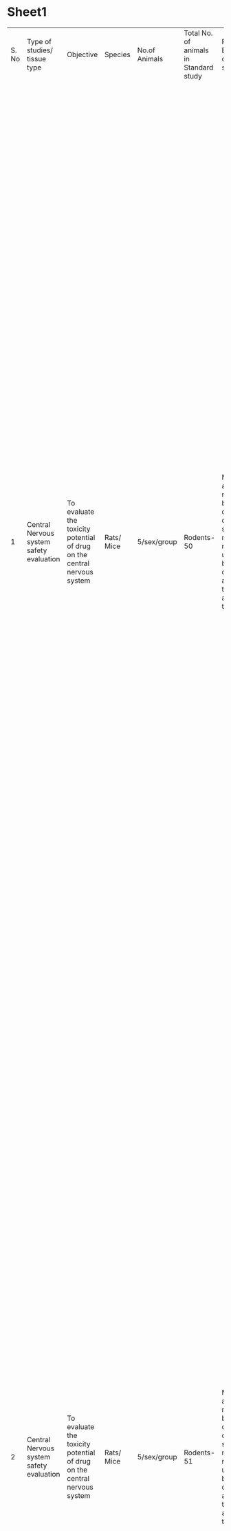 # Sheet1
| | | | | | | | | | | | | | | | | | | |
|-|-|-|-|-|-|-|-|-|-|-|-|-|-|-|-|-|-|-|
|S. No|Type of studies/ tissue type|Objective|Species|No.of Animals|Total No. of animals in Standard study|Parameters / End points of In vivo studies|Parameters/ in vitro end points|Alternatives if any|References/ Guidelines|Commercially available NAMs|Name of the company|Website link|PMID/ material/handout|Technologies|Applications/ Diseases studied|Company description|Contact|Tissues/cell types|
| | | | | | | | | | | | | | | | | | | |
|1|Central Nervous system safety evaluation|To evaluate the toxicity potential of drug on the central nervous system|Rats/ Mice|5/sex/group|Rodents-50|                                                                                                                                                                                                                                                                                     Motor activity, neuro-behavioural changes, coordination, sensory/ motor reflexes, undisturbed behavioral observations and invasive tests such as reflex testing|  Neurodevelopmental process at cellular level:  1) proliferation: NPC1- end points: neurosphere area, BrdU incorporation in dividing cells, Resazurin reduction /LDH release. hNP1 Prolif- end points: BrdU incorporation in dividing cells, ATP level                                                                                                                                                                                                                                                                                                                                                                                                                                                                                                                       2) migration: UKN2- end points: number of cells moving into defined area, Calcein-AM vital dye. NPC2a- end points: mean distance of radial glia (nuclei negative for neuronal and oligodendrocyte markers) from  edge of sp, Resazurin reduction/LDH release. NPC2b- end points: mean distance of tubulin-positive neurons from edge of sphere, Resazurin reduction/LDH release. NPC2c- end points: mean distance of O4-positive oligodendrocytes from edge                            of sphere Resazurin reduction/LDH release                                                                                                                                                                                                                                                                    3) neurite growth: NPC4- end points: neurite length & area, Resazurin reduction /LDH release. UKN4- end points: neurite area, Calcein-AM vital dye. UKN5-end points: neurite area, Calcein-AM vital dye. hN initiation- end points: neurite length, cell morphology. Cortical initiation- end points: neurite   length, cell morphology                                                                                                                                                                                                                                                                     4) synaptogenesis: Cortical maturation- end points: dendrite length, cell morphology. Cortical synapses- end points: synapse number, cell morphology                                                                                                                                                                                                                                                                    5) myelination                                                                                                                                                                                                                                                                6) apoptosis: hNP1 Apop- end points: apoptosis pathway (Caspase) activation, ATP level                                                                                                                                                                                                                                                                7) Differentiation: NPC3- end points: number of tubulin-positive neurons, Resazurin reduction/LDH release. Glia differentiation: NPC5- end point: number of O4-positive oligodendrocytes,  Resazurin reduction /LDH release                                                                                                                                                                                                               8) Neural netwrok formation: Cortical MEA- end points: action potential spike and burst parameters related to network connectivity, Resazurin reduction/total LDH                                                                                                                                                                                                                                                                                                                                   Nervous system connectivity  1) Structural  2) Neurochemical  3) Neurophysiological|REPLACEMENT: A battery of in vitro tests to test developmental* neurotoxicity for chemicals published by oecd Reference: https://one.oecd.org/document/ENV/CBC/MONO(2023)13/en/pdf Note:* These are aimed for developental neurotoxicity|OECD 426- DNT invitro testing battery|2D precisely organised individual neurons, neurons-on-chip, NeuroHTS™|Ananda Devices|https://www.anandadevices.com/en/|Scientific literature/ handouts|Viral transport and MoA analyses, Drug screening assays, Neurotoxicity assays|Parkinson’s Disease Spinal cord injury Multiple sclerosis Alzheimer’s Disease ALS|Providing Nervous System-On-a-Chip solutions to accelerate drug development and reduce animal testing. Ananda Devices is a biotech company providing innovative Neuron-on-a-chip technology. Our high-throughput systems allow our clients to accelerate drug development, toxicity screenings, disease modeling and more. Maintaining the goal of reducing animal testing, our devices allow for 100% human based models while increasing physiological relevance.|contact@anandadevices.com|neurons|
|2|Central Nervous system safety evaluation|To evaluate the toxicity potential of drug on the central nervous system|Rats/ Mice|5/sex/group|Rodents-51|                                                                                                                                                                                                                                                                                     Motor activity, neuro-behavioural changes, coordination, sensory/ motor reflexes, undisturbed behavioral observations and invasive tests such as reflex testing|  Neurodevelopmental process at cellular level:  1) proliferation: NPC1- end points: neurosphere area, BrdU incorporation in dividing cells, Resazurin reduction /LDH release. hNP1 Prolif- end points: BrdU incorporation in dividing cells, ATP level                                                                                                                                                                                                                                                                                                                                                                                                                                                                                                                       2) migration: UKN2- end points: number of cells moving into defined area, Calcein-AM vital dye. NPC2a- end points: mean distance of radial glia (nuclei negative for neuronal and oligodendrocyte markers) from  edge of sp, Resazurin reduction/LDH release. NPC2b- end points: mean distance of tubulin-positive neurons from edge of sphere, Resazurin reduction/LDH release. NPC2c- end points: mean distance of O4-positive oligodendrocytes from edge                            of sphere Resazurin reduction/LDH release                                                                                                                                                                                                                                                                    3) neurite growth: NPC4- end points: neurite length & area, Resazurin reduction /LDH release. UKN4- end points: neurite area, Calcein-AM vital dye. UKN5-end points: neurite area, Calcein-AM vital dye. hN initiation- end points: neurite length, cell morphology. Cortical initiation- end points: neurite   length, cell morphology                                                                                                                                                                                                                                                                     4) synaptogenesis: Cortical maturation- end points: dendrite length, cell morphology. Cortical synapses- end points: synapse number, cell morphology                                                                                                                                                                                                                                                                    5) myelination                                                                                                                                                                                                                                                                6) apoptosis: hNP1 Apop- end points: apoptosis pathway (Caspase) activation, ATP level                                                                                                                                                                                                                                                                7) Differentiation: NPC3- end points: number of tubulin-positive neurons, Resazurin reduction/LDH release. Glia differentiation: NPC5- end point: number of O4-positive oligodendrocytes,  Resazurin reduction /LDH release                                                                                                                                                                                                               8) Neural netwrok formation: Cortical MEA- end points: action potential spike and burst parameters related to network connectivity, Resazurin reduction/total LDH                                                                                                                                                                                                                                                                                                                                   Nervous system connectivity  1) Structural  2) Neurochemical  3) Neurophysiological|REPLACEMENT: A battery of in vitro tests to test developmental* neurotoxicity for chemicals published by oecd Reference: https://one.oecd.org/document/ENV/CBC/MONO(2023)13/en/pdf Note:* These are aimed for developental neurotoxicity|OECD 426- DNT invitro testing battery|3D Vascularized Micro-Brain (VMB™)​ |Aracari Bio|https://aracaribio.com/|Scientifc literature/ handouts| |to test therapeutic permeability across the blood-brain barrier (BBB)|Aracari's vascularized micro-organ and tumor models incorporate perfused human vasculature for the physiologic delivery of nutrients, drugs and immune cells to multiple tissue and tumor types. These powerful next-generation tools are advancing discovery in immuno-oncology and drug development.|info@aracaribio.com|Human endothelial cells Human stromal (pericyte) & glial (astrocyte) cells Enrichment of BBB genes, including Claudin5, Occludin, Glut-1, P-glycoprotein, & MRP4|
|3|Central Nervous system safety evaluation|To evaluate the toxicity potential of drug on the central nervous system|Rats/ Mice|5/sex/group|Rodents-52|                                                                                                                                                                                                                                                                                     Motor activity, neuro-behavioural changes, coordination, sensory/ motor reflexes, undisturbed behavioral observations and invasive tests such as reflex testing|  Neurodevelopmental process at cellular level:  1) proliferation: NPC1- end points: neurosphere area, BrdU incorporation in dividing cells, Resazurin reduction /LDH release. hNP1 Prolif- end points: BrdU incorporation in dividing cells, ATP level                                                                                                                                                                                                                                                                                                                                                                                                                                                                                                                       2) migration: UKN2- end points: number of cells moving into defined area, Calcein-AM vital dye. NPC2a- end points: mean distance of radial glia (nuclei negative for neuronal and oligodendrocyte markers) from  edge of sp, Resazurin reduction/LDH release. NPC2b- end points: mean distance of tubulin-positive neurons from edge of sphere, Resazurin reduction/LDH release. NPC2c- end points: mean distance of O4-positive oligodendrocytes from edge                            of sphere Resazurin reduction/LDH release                                                                                                                                                                                                                                                                    3) neurite growth: NPC4- end points: neurite length & area, Resazurin reduction /LDH release. UKN4- end points: neurite area, Calcein-AM vital dye. UKN5-end points: neurite area, Calcein-AM vital dye. hN initiation- end points: neurite length, cell morphology. Cortical initiation- end points: neurite   length, cell morphology                                                                                                                                                                                                                                                                     4) synaptogenesis: Cortical maturation- end points: dendrite length, cell morphology. Cortical synapses- end points: synapse number, cell morphology                                                                                                                                                                                                                                                                    5) myelination                                                                                                                                                                                                                                                                6) apoptosis: hNP1 Apop- end points: apoptosis pathway (Caspase) activation, ATP level                                                                                                                                                                                                                                                                7) Differentiation: NPC3- end points: number of tubulin-positive neurons, Resazurin reduction/LDH release. Glia differentiation: NPC5- end point: number of O4-positive oligodendrocytes,  Resazurin reduction /LDH release                                                                                                                                                                                                               8) Neural netwrok formation: Cortical MEA- end points: action potential spike and burst parameters related to network connectivity, Resazurin reduction/total LDH                                                                                                                                                                                                                                                                                                                                   Nervous system connectivity  1) Structural  2) Neurochemical  3) Neurophysiological|REPLACEMENT: A battery of in vitro tests to test developmental* neurotoxicity for chemicals published by oecd Reference: https://one.oecd.org/document/ENV/CBC/MONO(2023)13/en/pdf Note:* These are aimed for developental neurotoxicity|OECD 426- DNT invitro testing battery|3D brain-on-chip, brain organoids (BrainSim, microBrain, NerveSim)|AxoSim|https://axosim.com/|Scientifc literature/ handouts|BrainSim: clinically-translational electrophysiology, including coordinated network activity; MicroBrain:clinically-translational electrophysiology, including spontaneous network activity.; NerveSim: clinically-translational electrophysiology, including nerve conduction studies.|neurotoxicology and drug discovery for demyelination, epilepsy, neurodegenerative, neurodevelopmental, neuroinflammation, neuromuscular, neuropathy, and pain diseases and disorders.|AxoSim is a premier provider of neurological drug discovery platforms. The company's proprietary BrainSim and NerveSim platforms provide accurate, predictive models of the peripheral and central nervous systems, delivering clinically-actionable human data early in the drug development process.|Alif Saleh (CEO)|BrainSim: neurons, astrocytes, microglia, and highlighted with oligodendrocytes ; microBrain: neurons, astrocytes, and microglia; NerveSim: sensory neurons and Schwann cells or motor neurons and astrocytes|
|4|Central Nervous system safety evaluation|To evaluate the toxicity potential of drug on the central nervous system|Rats/ Mice|5/sex/group|Rodents-53|                                                                                                                                                                                                                                                                                     Motor activity, neuro-behavioural changes, coordination, sensory/ motor reflexes, undisturbed behavioral observations and invasive tests such as reflex testing|  Neurodevelopmental process at cellular level:  1) proliferation: NPC1- end points: neurosphere area, BrdU incorporation in dividing cells, Resazurin reduction /LDH release. hNP1 Prolif- end points: BrdU incorporation in dividing cells, ATP level                                                                                                                                                                                                                                                                                                                                                                                                                                                                                                                       2) migration: UKN2- end points: number of cells moving into defined area, Calcein-AM vital dye. NPC2a- end points: mean distance of radial glia (nuclei negative for neuronal and oligodendrocyte markers) from  edge of sp, Resazurin reduction/LDH release. NPC2b- end points: mean distance of tubulin-positive neurons from edge of sphere, Resazurin reduction/LDH release. NPC2c- end points: mean distance of O4-positive oligodendrocytes from edge                            of sphere Resazurin reduction/LDH release                                                                                                                                                                                                                                                                    3) neurite growth: NPC4- end points: neurite length & area, Resazurin reduction /LDH release. UKN4- end points: neurite area, Calcein-AM vital dye. UKN5-end points: neurite area, Calcein-AM vital dye. hN initiation- end points: neurite length, cell morphology. Cortical initiation- end points: neurite   length, cell morphology                                                                                                                                                                                                                                                                     4) synaptogenesis: Cortical maturation- end points: dendrite length, cell morphology. Cortical synapses- end points: synapse number, cell morphology                                                                                                                                                                                                                                                                    5) myelination                                                                                                                                                                                                                                                                6) apoptosis: hNP1 Apop- end points: apoptosis pathway (Caspase) activation, ATP level                                                                                                                                                                                                                                                                7) Differentiation: NPC3- end points: number of tubulin-positive neurons, Resazurin reduction/LDH release. Glia differentiation: NPC5- end point: number of O4-positive oligodendrocytes,  Resazurin reduction /LDH release                                                                                                                                                                                                               8) Neural netwrok formation: Cortical MEA- end points: action potential spike and burst parameters related to network connectivity, Resazurin reduction/total LDH                                                                                                                                                                                                                                                                                                                                   Nervous system connectivity  1) Structural  2) Neurochemical  3) Neurophysiological|REPLACEMENT: A battery of in vitro tests to test developmental* neurotoxicity for chemicals published by oecd Reference: https://one.oecd.org/document/ENV/CBC/MONO(2023)13/en/pdf Note:* These are aimed for developental neurotoxicity|OECD 426- DNT invitro testing battery|3D neural spheroids, neurons, astrocytes, microglia|BrainXell|https://brainxell.com/|Scientifc literature/handouts|Calcium assays, electrophysiology,|drug discovery studies, studying cell physiology|BrainXell is a CNS-focused supplier of iPSC-derived neurons, astrocytes, and microglia. Cells are made from control in-house lines and from customer-supplied disease lines. In addition, standardized and custom assays are available incorporating these cells|tel:6082203240, info@brainxell.com|neurons|
|5|Central Nervous system safety evaluation|To evaluate the toxicity potential of drug on the central nervous system|Rats/ Mice|5/sex/group|Rodents-54|                                                                                                                                                                                                                                                                                     Motor activity, neuro-behavioural changes, coordination, sensory/ motor reflexes, undisturbed behavioral observations and invasive tests such as reflex testing|  Neurodevelopmental process at cellular level:  1) proliferation: NPC1- end points: neurosphere area, BrdU incorporation in dividing cells, Resazurin reduction /LDH release. hNP1 Prolif- end points: BrdU incorporation in dividing cells, ATP level                                                                                                                                                                                                                                                                                                                                                                                                                                                                                                                       2) migration: UKN2- end points: number of cells moving into defined area, Calcein-AM vital dye. NPC2a- end points: mean distance of radial glia (nuclei negative for neuronal and oligodendrocyte markers) from  edge of sp, Resazurin reduction/LDH release. NPC2b- end points: mean distance of tubulin-positive neurons from edge of sphere, Resazurin reduction/LDH release. NPC2c- end points: mean distance of O4-positive oligodendrocytes from edge                            of sphere Resazurin reduction/LDH release                                                                                                                                                                                                                                                                    3) neurite growth: NPC4- end points: neurite length & area, Resazurin reduction /LDH release. UKN4- end points: neurite area, Calcein-AM vital dye. UKN5-end points: neurite area, Calcein-AM vital dye. hN initiation- end points: neurite length, cell morphology. Cortical initiation- end points: neurite   length, cell morphology                                                                                                                                                                                                                                                                     4) synaptogenesis: Cortical maturation- end points: dendrite length, cell morphology. Cortical synapses- end points: synapse number, cell morphology                                                                                                                                                                                                                                                                    5) myelination                                                                                                                                                                                                                                                                6) apoptosis: hNP1 Apop- end points: apoptosis pathway (Caspase) activation, ATP level                                                                                                                                                                                                                                                                7) Differentiation: NPC3- end points: number of tubulin-positive neurons, Resazurin reduction/LDH release. Glia differentiation: NPC5- end point: number of O4-positive oligodendrocytes,  Resazurin reduction /LDH release                                                                                                                                                                                                               8) Neural netwrok formation: Cortical MEA- end points: action potential spike and burst parameters related to network connectivity, Resazurin reduction/total LDH                                                                                                                                                                                                                                                                                                                                   Nervous system connectivity  1) Structural  2) Neurochemical  3) Neurophysiological|REPLACEMENT: A battery of in vitro tests to test developmental* neurotoxicity for chemicals published by oecd Reference: https://one.oecd.org/document/ENV/CBC/MONO(2023)13/en/pdf Note:* These are aimed for developental neurotoxicity|OECD 426- DNT invitro testing battery|3D brain on chip|Creatio|https://www.ub.edu/creatio/#!/home|Scientific literature/ handouts|Functional studies of neuronal networks using intracellular calcium recordings, Gene editing in neural stem cells for the generation of in vitro models of brain diseases|Huntington's disease, Alzheimer's disease|Creatio is the production and validation center of advanced therapies of the University of Barcelona. Creatio has recently developed a new neurotoxicology and drug screening platform, Avantdrug. Avantdrug is focused on neuronal models obtained from human pluripotent stem cells for in vitro tests. We also offer in vivo services with animal models for neurodegenerative disorders. Avantdrug can develop projects and preclinical regulatory tests under ISO9001, GLP or GMP quality standards. Creatio, through Avantdrug, offers developmental neurobiology assays, including neurite outgrowth, network evaluation and mature functionality by using high throughput and high cell content analyses. Creatio’s team has more than 25 years of experience working on neurodegenerative disorders and we can provide scientific and technical advice and training.|Dr Josep M. Canals Coll, https://www.linkedin.com/in/josep-m-canals-852801114/?originalSubdomain=es,  info.creatio@ub.edu, tel:34689954544|brain|
|6|Central Nervous system safety evaluation|To evaluate the toxicity potential of drug on the central nervous system|Rats/ Mice|5/sex/group|Rodents-55|                                                                                                                                                                                                                                                                                     Motor activity, neuro-behavioural changes, coordination, sensory/ motor reflexes, undisturbed behavioral observations and invasive tests such as reflex testing|  Neurodevelopmental process at cellular level:  1) proliferation: NPC1- end points: neurosphere area, BrdU incorporation in dividing cells, Resazurin reduction /LDH release. hNP1 Prolif- end points: BrdU incorporation in dividing cells, ATP level                                                                                                                                                                                                                                                                                                                                                                                                                                                                                                                       2) migration: UKN2- end points: number of cells moving into defined area, Calcein-AM vital dye. NPC2a- end points: mean distance of radial glia (nuclei negative for neuronal and oligodendrocyte markers) from  edge of sp, Resazurin reduction/LDH release. NPC2b- end points: mean distance of tubulin-positive neurons from edge of sphere, Resazurin reduction/LDH release. NPC2c- end points: mean distance of O4-positive oligodendrocytes from edge                            of sphere Resazurin reduction/LDH release                                                                                                                                                                                                                                                                    3) neurite growth: NPC4- end points: neurite length & area, Resazurin reduction /LDH release. UKN4- end points: neurite area, Calcein-AM vital dye. UKN5-end points: neurite area, Calcein-AM vital dye. hN initiation- end points: neurite length, cell morphology. Cortical initiation- end points: neurite   length, cell morphology                                                                                                                                                                                                                                                                     4) synaptogenesis: Cortical maturation- end points: dendrite length, cell morphology. Cortical synapses- end points: synapse number, cell morphology                                                                                                                                                                                                                                                                    5) myelination                                                                                                                                                                                                                                                                6) apoptosis: hNP1 Apop- end points: apoptosis pathway (Caspase) activation, ATP level                                                                                                                                                                                                                                                                7) Differentiation: NPC3- end points: number of tubulin-positive neurons, Resazurin reduction/LDH release. Glia differentiation: NPC5- end point: number of O4-positive oligodendrocytes,  Resazurin reduction /LDH release                                                                                                                                                                                                               8) Neural netwrok formation: Cortical MEA- end points: action potential spike and burst parameters related to network connectivity, Resazurin reduction/total LDH                                                                                                                                                                                                                                                                                                                                   Nervous system connectivity  1) Structural  2) Neurochemical  3) Neurophysiological|REPLACEMENT: A battery of in vitro tests to test developmental* neurotoxicity for chemicals published by oecd Reference: https://one.oecd.org/document/ENV/CBC/MONO(2023)13/en/pdf Note:* These are aimed for developental neurotoxicity|OECD 426- DNT invitro testing battery|3D neurospheres, 3D hNPC (human neural progenitor cells), multicellular and multiplexed human-based 2D/3D in vitro systems to evaluate chemicals regarding their potential to disturb brain development and cause developmental neurotoxicity.|DNTOX|https://dntox.de/|Scientifc literature/ handouts|Proliferation assay, migration assay, neuronal differentiation assay in presence and absence of drugs|Developmental neurotoxicity testing|DNTOX offers a bioanalytical testing system for animal-free screening of chemicals regarding their potential to disturb human brain development and cause developmental neurotoxicity (DNT). Our in vitro testing system uses human cell models and enables artificial intelligence-based chemical screening with in-house developed software. Current procedures for regulatory risk assessment of chemicals and drugs regarding their potential to cause developmental neurotoxicity are time-consuming, expensive, and ethically controversial due to the use of laboratory animals. Because of species differences, they have limited predictivity for humans. Our testing strategy is faster, less expensive, animal-free, and the results of the testing have higher relevance to humans. We want to realize safe chemicals without animal testing. The DNTOX test system is a human cell-based testing system developed at the IUF – Leibniz Research Institute for Environmental Medicine in Düsseldorf, which in its entirety models necessary key processes of human brain development in vitro. The animal free testing system identifies substances disturbing neurodevelopmental processes and causing DNT cost- and time-efficiently, reliably, with higher relevance for humans.|Silke Beaucamp, https://www.linkedin.com/in/silke-beaucamp-b644a093/, info@dntox.de, tel: +49 211-16786306|Neurons|
|7|Central Nervous system safety evaluation|To evaluate the toxicity potential of drug on the central nervous system|Rats/ Mice|5/sex/group|Rodents-56|                                                                                                                                                                                                                                                                                     Motor activity, neuro-behavioural changes, coordination, sensory/ motor reflexes, undisturbed behavioral observations and invasive tests such as reflex testing|  Neurodevelopmental process at cellular level:  1) proliferation: NPC1- end points: neurosphere area, BrdU incorporation in dividing cells, Resazurin reduction /LDH release. hNP1 Prolif- end points: BrdU incorporation in dividing cells, ATP level                                                                                                                                                                                                                                                                                                                                                                                                                                                                                                                       2) migration: UKN2- end points: number of cells moving into defined area, Calcein-AM vital dye. NPC2a- end points: mean distance of radial glia (nuclei negative for neuronal and oligodendrocyte markers) from  edge of sp, Resazurin reduction/LDH release. NPC2b- end points: mean distance of tubulin-positive neurons from edge of sphere, Resazurin reduction/LDH release. NPC2c- end points: mean distance of O4-positive oligodendrocytes from edge                            of sphere Resazurin reduction/LDH release                                                                                                                                                                                                                                                                    3) neurite growth: NPC4- end points: neurite length & area, Resazurin reduction /LDH release. UKN4- end points: neurite area, Calcein-AM vital dye. UKN5-end points: neurite area, Calcein-AM vital dye. hN initiation- end points: neurite length, cell morphology. Cortical initiation- end points: neurite   length, cell morphology                                                                                                                                                                                                                                                                     4) synaptogenesis: Cortical maturation- end points: dendrite length, cell morphology. Cortical synapses- end points: synapse number, cell morphology                                                                                                                                                                                                                                                                    5) myelination                                                                                                                                                                                                                                                                6) apoptosis: hNP1 Apop- end points: apoptosis pathway (Caspase) activation, ATP level                                                                                                                                                                                                                                                                7) Differentiation: NPC3- end points: number of tubulin-positive neurons, Resazurin reduction/LDH release. Glia differentiation: NPC5- end point: number of O4-positive oligodendrocytes,  Resazurin reduction /LDH release                                                                                                                                                                                                               8) Neural netwrok formation: Cortical MEA- end points: action potential spike and burst parameters related to network connectivity, Resazurin reduction/total LDH                                                                                                                                                                                                                                                                                                                                   Nervous system connectivity  1) Structural  2) Neurochemical  3) Neurophysiological|REPLACEMENT: A battery of in vitro tests to test developmental* neurotoxicity for chemicals published by oecd Reference: https://one.oecd.org/document/ENV/CBC/MONO(2023)13/en/pdf Note:* These are aimed for developental neurotoxicity|OECD 426- DNT invitro testing battery|3D Brain on chip|Emulate Bio|http://www.emulatebio.com/|Scientific literature/  handouts| |Study human physiology, neuroinflammation, and drug effect|Our Human Emulation System provides a high-fidelity window into the inner workings of human biology and disease. At Emulate, we understand that animal studies and reductionist models are limited because they are not based on integrated human biology. By leveraging 21st century technologies, we are able to overcome these limitations with living human in vitro models that empower researchers to explore the biological mechanisms of health and disease|support@emulatebio.com, 1 844-902-4477|Human neurons, astrocytes, pericytes, microglia, and brain microvascular endothelial-like cells.|
|8|Central Nervous system safety evaluation|To evaluate the toxicity potential of drug on the central nervous system|Rats/ Mice|5/sex/group|Rodents-57|                                                                                                                                                                                                                                                                                     Motor activity, neuro-behavioural changes, coordination, sensory/ motor reflexes, undisturbed behavioral observations and invasive tests such as reflex testing|  Neurodevelopmental process at cellular level:  1) proliferation: NPC1- end points: neurosphere area, BrdU incorporation in dividing cells, Resazurin reduction /LDH release. hNP1 Prolif- end points: BrdU incorporation in dividing cells, ATP level                                                                                                                                                                                                                                                                                                                                                                                                                                                                                                                       2) migration: UKN2- end points: number of cells moving into defined area, Calcein-AM vital dye. NPC2a- end points: mean distance of radial glia (nuclei negative for neuronal and oligodendrocyte markers) from  edge of sp, Resazurin reduction/LDH release. NPC2b- end points: mean distance of tubulin-positive neurons from edge of sphere, Resazurin reduction/LDH release. NPC2c- end points: mean distance of O4-positive oligodendrocytes from edge                            of sphere Resazurin reduction/LDH release                                                                                                                                                                                                                                                                    3) neurite growth: NPC4- end points: neurite length & area, Resazurin reduction /LDH release. UKN4- end points: neurite area, Calcein-AM vital dye. UKN5-end points: neurite area, Calcein-AM vital dye. hN initiation- end points: neurite length, cell morphology. Cortical initiation- end points: neurite   length, cell morphology                                                                                                                                                                                                                                                                     4) synaptogenesis: Cortical maturation- end points: dendrite length, cell morphology. Cortical synapses- end points: synapse number, cell morphology                                                                                                                                                                                                                                                                    5) myelination                                                                                                                                                                                                                                                                6) apoptosis: hNP1 Apop- end points: apoptosis pathway (Caspase) activation, ATP level                                                                                                                                                                                                                                                                7) Differentiation: NPC3- end points: number of tubulin-positive neurons, Resazurin reduction/LDH release. Glia differentiation: NPC5- end point: number of O4-positive oligodendrocytes,  Resazurin reduction /LDH release                                                                                                                                                                                                               8) Neural netwrok formation: Cortical MEA- end points: action potential spike and burst parameters related to network connectivity, Resazurin reduction/total LDH                                                                                                                                                                                                                                                                                                                                   Nervous system connectivity  1) Structural  2) Neurochemical  3) Neurophysiological|REPLACEMENT: A battery of in vitro tests to test developmental* neurotoxicity for chemicals published by oecd Reference: https://one.oecd.org/document/ENV/CBC/MONO(2023)13/en/pdf Note:* These are aimed for developental neurotoxicity|OECD 426- DNT invitro testing battery|NeuroExir™|ExirBio|https://www.exirbio.com/|Scientific literature/ handouts| |preclinical testing, gene editing, and cell therapy|Exir Bio leverages new technologies to generate nonhuman primate tissues in the lab, allowing for animal testing of drugs, cell therapies, and gene therapies while reducing costs and dependence on live monkeys.|info@exirbio.com, 1 (650) 960-6522|Neurons derived from primate stem cells|
|9|Central Nervous system safety evaluation|To evaluate the toxicity potential of drug on the central nervous system|Rats/ Mice|5/sex/group|Rodents-58|                                                                                                                                                                                                                                                                                     Motor activity, neuro-behavioural changes, coordination, sensory/ motor reflexes, undisturbed behavioral observations and invasive tests such as reflex testing|  Neurodevelopmental process at cellular level:  1) proliferation: NPC1- end points: neurosphere area, BrdU incorporation in dividing cells, Resazurin reduction /LDH release. hNP1 Prolif- end points: BrdU incorporation in dividing cells, ATP level                                                                                                                                                                                                                                                                                                                                                                                                                                                                                                                       2) migration: UKN2- end points: number of cells moving into defined area, Calcein-AM vital dye. NPC2a- end points: mean distance of radial glia (nuclei negative for neuronal and oligodendrocyte markers) from  edge of sp, Resazurin reduction/LDH release. NPC2b- end points: mean distance of tubulin-positive neurons from edge of sphere, Resazurin reduction/LDH release. NPC2c- end points: mean distance of O4-positive oligodendrocytes from edge                            of sphere Resazurin reduction/LDH release                                                                                                                                                                                                                                                                    3) neurite growth: NPC4- end points: neurite length & area, Resazurin reduction /LDH release. UKN4- end points: neurite area, Calcein-AM vital dye. UKN5-end points: neurite area, Calcein-AM vital dye. hN initiation- end points: neurite length, cell morphology. Cortical initiation- end points: neurite   length, cell morphology                                                                                                                                                                                                                                                                     4) synaptogenesis: Cortical maturation- end points: dendrite length, cell morphology. Cortical synapses- end points: synapse number, cell morphology                                                                                                                                                                                                                                                                    5) myelination                                                                                                                                                                                                                                                                6) apoptosis: hNP1 Apop- end points: apoptosis pathway (Caspase) activation, ATP level                                                                                                                                                                                                                                                                7) Differentiation: NPC3- end points: number of tubulin-positive neurons, Resazurin reduction/LDH release. Glia differentiation: NPC5- end point: number of O4-positive oligodendrocytes,  Resazurin reduction /LDH release                                                                                                                                                                                                               8) Neural netwrok formation: Cortical MEA- end points: action potential spike and burst parameters related to network connectivity, Resazurin reduction/total LDH                                                                                                                                                                                                                                                                                                                                   Nervous system connectivity  1) Structural  2) Neurochemical  3) Neurophysiological|REPLACEMENT: A battery of in vitro tests to test developmental* neurotoxicity for chemicals published by oecd Reference: https://one.oecd.org/document/ENV/CBC/MONO(2023)13/en/pdf Note:* These are aimed for developental neurotoxicity|OECD 426- DNT invitro testing battery|MEPS-BBB- blood brain barrier on chip|MEPSGEN|https://www.mepsgen.com/eng/index.php|Scientifc literature/ handouts| |Study the dynamic response of human cells to various drug administration conditions (time and dosage), Evaluate the permeability and mechanisms of the drug through the BBB, Evaluate the targeting efficacy for brain cells like glia|Advanced microfluidic technologies for Nanomedicine Development. We develop and employ human microphysiological systems or organ-on-a-chip to better predict drug toxicity and efficacy.|info@mepsgen.com, +82-2-401-4370|astrocyte culture, BBB cells|
|10|Central Nervous system safety evaluation|To evaluate the toxicity potential of drug on the central nervous system|Rats/ Mice|5/sex/group|Rodents-59|                                                                                                                                                                                                                                                                                     Motor activity, neuro-behavioural changes, coordination, sensory/ motor reflexes, undisturbed behavioral observations and invasive tests such as reflex testing|  Neurodevelopmental process at cellular level:  1) proliferation: NPC1- end points: neurosphere area, BrdU incorporation in dividing cells, Resazurin reduction /LDH release. hNP1 Prolif- end points: BrdU incorporation in dividing cells, ATP level                                                                                                                                                                                                                                                                                                                                                                                                                                                                                                                       2) migration: UKN2- end points: number of cells moving into defined area, Calcein-AM vital dye. NPC2a- end points: mean distance of radial glia (nuclei negative for neuronal and oligodendrocyte markers) from  edge of sp, Resazurin reduction/LDH release. NPC2b- end points: mean distance of tubulin-positive neurons from edge of sphere, Resazurin reduction/LDH release. NPC2c- end points: mean distance of O4-positive oligodendrocytes from edge                            of sphere Resazurin reduction/LDH release                                                                                                                                                                                                                                                                    3) neurite growth: NPC4- end points: neurite length & area, Resazurin reduction /LDH release. UKN4- end points: neurite area, Calcein-AM vital dye. UKN5-end points: neurite area, Calcein-AM vital dye. hN initiation- end points: neurite length, cell morphology. Cortical initiation- end points: neurite   length, cell morphology                                                                                                                                                                                                                                                                     4) synaptogenesis: Cortical maturation- end points: dendrite length, cell morphology. Cortical synapses- end points: synapse number, cell morphology                                                                                                                                                                                                                                                                    5) myelination                                                                                                                                                                                                                                                                6) apoptosis: hNP1 Apop- end points: apoptosis pathway (Caspase) activation, ATP level                                                                                                                                                                                                                                                                7) Differentiation: NPC3- end points: number of tubulin-positive neurons, Resazurin reduction/LDH release. Glia differentiation: NPC5- end point: number of O4-positive oligodendrocytes,  Resazurin reduction /LDH release                                                                                                                                                                                                               8) Neural netwrok formation: Cortical MEA- end points: action potential spike and burst parameters related to network connectivity, Resazurin reduction/total LDH                                                                                                                                                                                                                                                                                                                                   Nervous system connectivity  1) Structural  2) Neurochemical  3) Neurophysiological|REPLACEMENT: A battery of in vitro tests to test developmental* neurotoxicity for chemicals published by oecd Reference: https://one.oecd.org/document/ENV/CBC/MONO(2023)13/en/pdf Note:* These are aimed for developental neurotoxicity|OECD 426- DNT invitro testing battery|3D BBB-on-a-chip model|MIMETAS|https://www.mimetas.com/en/home/|Scientific literature/ handouts|measuring barrier integrity with fluorescent dye leakage|Antibody transcytosis, small molecule transport|Mimetas develops high-throughput healthy and diseased organ-on-a-chip models in the OrganoPlate, a screening-compatible microfluidics platform that supports the recreation of native tissue structures, and their interaction with compounds, signaling factors, disease triggers, and co-cultured cell types.|(+) 1 (833) 646-3827|human brain endothelial cells, astrocytes, and pericytes|
|11|Central Nervous system safety evaluation|To evaluate the toxicity potential of drug on the central nervous system|Rats/ Mice|5/sex/group|Rodents-60|                                                                                                                                                                                                                                                                                     Motor activity, neuro-behavioural changes, coordination, sensory/ motor reflexes, undisturbed behavioral observations and invasive tests such as reflex testing|  Neurodevelopmental process at cellular level:  1) proliferation: NPC1- end points: neurosphere area, BrdU incorporation in dividing cells, Resazurin reduction /LDH release. hNP1 Prolif- end points: BrdU incorporation in dividing cells, ATP level                                                                                                                                                                                                                                                                                                                                                                                                                                                                                                                       2) migration: UKN2- end points: number of cells moving into defined area, Calcein-AM vital dye. NPC2a- end points: mean distance of radial glia (nuclei negative for neuronal and oligodendrocyte markers) from  edge of sp, Resazurin reduction/LDH release. NPC2b- end points: mean distance of tubulin-positive neurons from edge of sphere, Resazurin reduction/LDH release. NPC2c- end points: mean distance of O4-positive oligodendrocytes from edge                            of sphere Resazurin reduction/LDH release                                                                                                                                                                                                                                                                    3) neurite growth: NPC4- end points: neurite length & area, Resazurin reduction /LDH release. UKN4- end points: neurite area, Calcein-AM vital dye. UKN5-end points: neurite area, Calcein-AM vital dye. hN initiation- end points: neurite length, cell morphology. Cortical initiation- end points: neurite   length, cell morphology                                                                                                                                                                                                                                                                     4) synaptogenesis: Cortical maturation- end points: dendrite length, cell morphology. Cortical synapses- end points: synapse number, cell morphology                                                                                                                                                                                                                                                                    5) myelination                                                                                                                                                                                                                                                                6) apoptosis: hNP1 Apop- end points: apoptosis pathway (Caspase) activation, ATP level                                                                                                                                                                                                                                                                7) Differentiation: NPC3- end points: number of tubulin-positive neurons, Resazurin reduction/LDH release. Glia differentiation: NPC5- end point: number of O4-positive oligodendrocytes,  Resazurin reduction /LDH release                                                                                                                                                                                                               8) Neural netwrok formation: Cortical MEA- end points: action potential spike and burst parameters related to network connectivity, Resazurin reduction/total LDH                                                                                                                                                                                                                                                                                                                                   Nervous system connectivity  1) Structural  2) Neurochemical  3) Neurophysiological|REPLACEMENT: A battery of in vitro tests to test developmental* neurotoxicity for chemicals published by oecd Reference: https://one.oecd.org/document/ENV/CBC/MONO(2023)13/en/pdf Note:* These are aimed for developental neurotoxicity|OECD 426- DNT invitro testing battery|Ncyte® Neural Mix.|Ncardia|https://www.ncardia.com/|Scientifc literature/ handouts|Phosphorylated TAU, MC-1 soluble TAU aggregates, Insoluble TAU aggregates, Proteasomal Activity, Neurite growth|Alzheimer's disease|For more than a decade, Ncardia has been pioneering innovations in human induced pluripotent stem cells (iPSC).|support@ncardia.com, 77260163|Co-culture of human iPSC-derived neurons and astrocytes|
|12|Central Nervous system safety evaluation|To evaluate the toxicity potential of drug on the central nervous system|Rats/ Mice|5/sex/group|Rodents-61|                                                                                                                                                                                                                                                                                     Motor activity, neuro-behavioural changes, coordination, sensory/ motor reflexes, undisturbed behavioral observations and invasive tests such as reflex testing|  Neurodevelopmental process at cellular level:  1) proliferation: NPC1- end points: neurosphere area, BrdU incorporation in dividing cells, Resazurin reduction /LDH release. hNP1 Prolif- end points: BrdU incorporation in dividing cells, ATP level                                                                                                                                                                                                                                                                                                                                                                                                                                                                                                                       2) migration: UKN2- end points: number of cells moving into defined area, Calcein-AM vital dye. NPC2a- end points: mean distance of radial glia (nuclei negative for neuronal and oligodendrocyte markers) from  edge of sp, Resazurin reduction/LDH release. NPC2b- end points: mean distance of tubulin-positive neurons from edge of sphere, Resazurin reduction/LDH release. NPC2c- end points: mean distance of O4-positive oligodendrocytes from edge                            of sphere Resazurin reduction/LDH release                                                                                                                                                                                                                                                                    3) neurite growth: NPC4- end points: neurite length & area, Resazurin reduction /LDH release. UKN4- end points: neurite area, Calcein-AM vital dye. UKN5-end points: neurite area, Calcein-AM vital dye. hN initiation- end points: neurite length, cell morphology. Cortical initiation- end points: neurite   length, cell morphology                                                                                                                                                                                                                                                                     4) synaptogenesis: Cortical maturation- end points: dendrite length, cell morphology. Cortical synapses- end points: synapse number, cell morphology                                                                                                                                                                                                                                                                    5) myelination                                                                                                                                                                                                                                                                6) apoptosis: hNP1 Apop- end points: apoptosis pathway (Caspase) activation, ATP level                                                                                                                                                                                                                                                                7) Differentiation: NPC3- end points: number of tubulin-positive neurons, Resazurin reduction/LDH release. Glia differentiation: NPC5- end point: number of O4-positive oligodendrocytes,  Resazurin reduction /LDH release                                                                                                                                                                                                               8) Neural netwrok formation: Cortical MEA- end points: action potential spike and burst parameters related to network connectivity, Resazurin reduction/total LDH                                                                                                                                                                                                                                                                                                                                   Nervous system connectivity  1) Structural  2) Neurochemical  3) Neurophysiological|REPLACEMENT: A battery of in vitro tests to test developmental* neurotoxicity for chemicals published by oecd Reference: https://one.oecd.org/document/ENV/CBC/MONO(2023)13/en/pdf Note:* These are aimed for developental neurotoxicity|OECD 426- DNT invitro testing battery|3D- Directional Sensory Neurons Projections|NETRI|https://netri.com/|Scientifc literature/ handouts| |Chemotherapy Induced Peripheral Neuropathy, Nerve Injury|NETRI is an industrial start-up developing innovative technologies for the pharmaceutical industry. Its patented organs-on-chip technologies allow the creation of standardized and predictive human in vitro models.|contact@netri.fr, tel:+33 (0)4 78 23 08 67|hiPSC-derived sensory neurons|
|13|Central Nervous system safety evaluation|To evaluate the toxicity potential of drug on the central nervous system|Rats/ Mice|5/sex/group|Rodents-62|                                                                                                                                                                                                                                                                                     Motor activity, neuro-behavioural changes, coordination, sensory/ motor reflexes, undisturbed behavioral observations and invasive tests such as reflex testing|  Neurodevelopmental process at cellular level:  1) proliferation: NPC1- end points: neurosphere area, BrdU incorporation in dividing cells, Resazurin reduction /LDH release. hNP1 Prolif- end points: BrdU incorporation in dividing cells, ATP level                                                                                                                                                                                                                                                                                                                                                                                                                                                                                                                       2) migration: UKN2- end points: number of cells moving into defined area, Calcein-AM vital dye. NPC2a- end points: mean distance of radial glia (nuclei negative for neuronal and oligodendrocyte markers) from  edge of sp, Resazurin reduction/LDH release. NPC2b- end points: mean distance of tubulin-positive neurons from edge of sphere, Resazurin reduction/LDH release. NPC2c- end points: mean distance of O4-positive oligodendrocytes from edge                            of sphere Resazurin reduction/LDH release                                                                                                                                                                                                                                                                    3) neurite growth: NPC4- end points: neurite length & area, Resazurin reduction /LDH release. UKN4- end points: neurite area, Calcein-AM vital dye. UKN5-end points: neurite area, Calcein-AM vital dye. hN initiation- end points: neurite length, cell morphology. Cortical initiation- end points: neurite   length, cell morphology                                                                                                                                                                                                                                                                     4) synaptogenesis: Cortical maturation- end points: dendrite length, cell morphology. Cortical synapses- end points: synapse number, cell morphology                                                                                                                                                                                                                                                                    5) myelination                                                                                                                                                                                                                                                                6) apoptosis: hNP1 Apop- end points: apoptosis pathway (Caspase) activation, ATP level                                                                                                                                                                                                                                                                7) Differentiation: NPC3- end points: number of tubulin-positive neurons, Resazurin reduction/LDH release. Glia differentiation: NPC5- end point: number of O4-positive oligodendrocytes,  Resazurin reduction /LDH release                                                                                                                                                                                                               8) Neural netwrok formation: Cortical MEA- end points: action potential spike and burst parameters related to network connectivity, Resazurin reduction/total LDH                                                                                                                                                                                                                                                                                                                                   Nervous system connectivity  1) Structural  2) Neurochemical  3) Neurophysiological|REPLACEMENT: A battery of in vitro tests to test developmental* neurotoxicity for chemicals published by oecd Reference: https://one.oecd.org/document/ENV/CBC/MONO(2023)13/en/pdf Note:* These are aimed for developental neurotoxicity|OECD 426- DNT invitro testing battery|3D- Compartmentalized GABAergic & Glutamatergic Neurons|NETRI|https://netri.com/|Scientifc literature/ handouts| |Pediatric Glioblastoma,  Inflammatory Bowel Disease, Alzheimer|NETRI is an industrial start-up developing innovative technologies for the pharmaceutical industry. Its patented organs-on-chip technologies allow the creation of standardized and predictive human in vitro models.|contact@netri.fr, tel:+33 (0)4 78 23 08 68|hiPSC-derived glutamatergic neurons and GABAergic neurons|
|14|Central Nervous system safety evaluation|To evaluate the toxicity potential of drug on the central nervous system|Rats/ Mice|5/sex/group|Rodents-63|                                                                                                                                                                                                                                                                                     Motor activity, neuro-behavioural changes, coordination, sensory/ motor reflexes, undisturbed behavioral observations and invasive tests such as reflex testing|  Neurodevelopmental process at cellular level:  1) proliferation: NPC1- end points: neurosphere area, BrdU incorporation in dividing cells, Resazurin reduction /LDH release. hNP1 Prolif- end points: BrdU incorporation in dividing cells, ATP level                                                                                                                                                                                                                                                                                                                                                                                                                                                                                                                       2) migration: UKN2- end points: number of cells moving into defined area, Calcein-AM vital dye. NPC2a- end points: mean distance of radial glia (nuclei negative for neuronal and oligodendrocyte markers) from  edge of sp, Resazurin reduction/LDH release. NPC2b- end points: mean distance of tubulin-positive neurons from edge of sphere, Resazurin reduction/LDH release. NPC2c- end points: mean distance of O4-positive oligodendrocytes from edge                            of sphere Resazurin reduction/LDH release                                                                                                                                                                                                                                                                    3) neurite growth: NPC4- end points: neurite length & area, Resazurin reduction /LDH release. UKN4- end points: neurite area, Calcein-AM vital dye. UKN5-end points: neurite area, Calcein-AM vital dye. hN initiation- end points: neurite length, cell morphology. Cortical initiation- end points: neurite   length, cell morphology                                                                                                                                                                                                                                                                     4) synaptogenesis: Cortical maturation- end points: dendrite length, cell morphology. Cortical synapses- end points: synapse number, cell morphology                                                                                                                                                                                                                                                                    5) myelination                                                                                                                                                                                                                                                                6) apoptosis: hNP1 Apop- end points: apoptosis pathway (Caspase) activation, ATP level                                                                                                                                                                                                                                                                7) Differentiation: NPC3- end points: number of tubulin-positive neurons, Resazurin reduction/LDH release. Glia differentiation: NPC5- end point: number of O4-positive oligodendrocytes,  Resazurin reduction /LDH release                                                                                                                                                                                                               8) Neural netwrok formation: Cortical MEA- end points: action potential spike and burst parameters related to network connectivity, Resazurin reduction/total LDH                                                                                                                                                                                                                                                                                                                                   Nervous system connectivity  1) Structural  2) Neurochemical  3) Neurophysiological|REPLACEMENT: A battery of in vitro tests to test developmental* neurotoxicity for chemicals published by oecd Reference: https://one.oecd.org/document/ENV/CBC/MONO(2023)13/en/pdf Note:* These are aimed for developental neurotoxicity|OECD 426- DNT invitro testing battery|2D- invitro iPSC culture|Neurosetta|https://neurosetta.com/about/|Scientific literature/  handouts|cell viability/cell proliferation, neural differentiation, and rosette/neural tube morphogenesis|Autism Spectrum Disorder (ASD) Risk Assessment|Neurosetta’s state-of-the-art technology can ensure chemical and drug safety and facilitate precision medicine drug discovery to help reduce the prevalence of neurodevelopmental disorders and protect human health.| |iPSCs derived from ASD patients with mutations in SYNGAP1|
|15|Central Nervous system safety evaluation|To evaluate the toxicity potential of drug on the central nervous system|Rats/ Mice|5/sex/group|Rodents-64|                                                                                                                                                                                                                                                                                     Motor activity, neuro-behavioural changes, coordination, sensory/ motor reflexes, undisturbed behavioral observations and invasive tests such as reflex testing|  Neurodevelopmental process at cellular level:  1) proliferation: NPC1- end points: neurosphere area, BrdU incorporation in dividing cells, Resazurin reduction /LDH release. hNP1 Prolif- end points: BrdU incorporation in dividing cells, ATP level                                                                                                                                                                                                                                                                                                                                                                                                                                                                                                                       2) migration: UKN2- end points: number of cells moving into defined area, Calcein-AM vital dye. NPC2a- end points: mean distance of radial glia (nuclei negative for neuronal and oligodendrocyte markers) from  edge of sp, Resazurin reduction/LDH release. NPC2b- end points: mean distance of tubulin-positive neurons from edge of sphere, Resazurin reduction/LDH release. NPC2c- end points: mean distance of O4-positive oligodendrocytes from edge                            of sphere Resazurin reduction/LDH release                                                                                                                                                                                                                                                                    3) neurite growth: NPC4- end points: neurite length & area, Resazurin reduction /LDH release. UKN4- end points: neurite area, Calcein-AM vital dye. UKN5-end points: neurite area, Calcein-AM vital dye. hN initiation- end points: neurite length, cell morphology. Cortical initiation- end points: neurite   length, cell morphology                                                                                                                                                                                                                                                                     4) synaptogenesis: Cortical maturation- end points: dendrite length, cell morphology. Cortical synapses- end points: synapse number, cell morphology                                                                                                                                                                                                                                                                    5) myelination                                                                                                                                                                                                                                                                6) apoptosis: hNP1 Apop- end points: apoptosis pathway (Caspase) activation, ATP level                                                                                                                                                                                                                                                                7) Differentiation: NPC3- end points: number of tubulin-positive neurons, Resazurin reduction/LDH release. Glia differentiation: NPC5- end point: number of O4-positive oligodendrocytes,  Resazurin reduction /LDH release                                                                                                                                                                                                               8) Neural netwrok formation: Cortical MEA- end points: action potential spike and burst parameters related to network connectivity, Resazurin reduction/total LDH                                                                                                                                                                                                                                                                                                                                   Nervous system connectivity  1) Structural  2) Neurochemical  3) Neurophysiological|REPLACEMENT: A battery of in vitro tests to test developmental* neurotoxicity for chemicals published by oecd Reference: https://one.oecd.org/document/ENV/CBC/MONO(2023)13/en/pdf Note:* These are aimed for developental neurotoxicity|OECD 426- DNT invitro testing battery|Human neural orgaoids|Stem Pharm|https://www.stempharm.com/|Scientific literature/ handouts|Neurogenic disease models, co-culture models, customized substrates|Neuro immune disease, neuroinflammation, microglia targets, disease modeling, Brain trauma  Brain cancers  Epilepsy  Stroke  Genetic CNS diseases  Neurodevelopment  Neurotoxicity|Stem Pharm’s human neural organoids are an advanced in vitro platform for neurological drug discovery. Cell-type diverse, the organoids are composed of neurons, astrocytes, vascular cells and feature microglia, the brain’s resident immune cells. These physiologically relevant organoids enable the study of neuroinflammation and can model features of human neurodegeneration not observed in rodent models, making them a superior platform for neuro-immune drug discovery research.|5520 Nobel Drive, Madison, WI 53711|iPSCs, MSCs, endothelial cells, iPSCs derived neural cells|
|16|Central Nervous system safety evaluation|To evaluate the toxicity potential of drug on the central nervous system|Rats/ Mice|5/sex/group|Rodents-65|                                                                                                                                                                                                                                                                                     Motor activity, neuro-behavioural changes, coordination, sensory/ motor reflexes, undisturbed behavioral observations and invasive tests such as reflex testing|  Neurodevelopmental process at cellular level:  1) proliferation: NPC1- end points: neurosphere area, BrdU incorporation in dividing cells, Resazurin reduction /LDH release. hNP1 Prolif- end points: BrdU incorporation in dividing cells, ATP level                                                                                                                                                                                                                                                                                                                                                                                                                                                                                                                       2) migration: UKN2- end points: number of cells moving into defined area, Calcein-AM vital dye. NPC2a- end points: mean distance of radial glia (nuclei negative for neuronal and oligodendrocyte markers) from  edge of sp, Resazurin reduction/LDH release. NPC2b- end points: mean distance of tubulin-positive neurons from edge of sphere, Resazurin reduction/LDH release. NPC2c- end points: mean distance of O4-positive oligodendrocytes from edge                            of sphere Resazurin reduction/LDH release                                                                                                                                                                                                                                                                    3) neurite growth: NPC4- end points: neurite length & area, Resazurin reduction /LDH release. UKN4- end points: neurite area, Calcein-AM vital dye. UKN5-end points: neurite area, Calcein-AM vital dye. hN initiation- end points: neurite length, cell morphology. Cortical initiation- end points: neurite   length, cell morphology                                                                                                                                                                                                                                                                     4) synaptogenesis: Cortical maturation- end points: dendrite length, cell morphology. Cortical synapses- end points: synapse number, cell morphology                                                                                                                                                                                                                                                                    5) myelination                                                                                                                                                                                                                                                                6) apoptosis: hNP1 Apop- end points: apoptosis pathway (Caspase) activation, ATP level                                                                                                                                                                                                                                                                7) Differentiation: NPC3- end points: number of tubulin-positive neurons, Resazurin reduction/LDH release. Glia differentiation: NPC5- end point: number of O4-positive oligodendrocytes,  Resazurin reduction /LDH release                                                                                                                                                                                                               8) Neural netwrok formation: Cortical MEA- end points: action potential spike and burst parameters related to network connectivity, Resazurin reduction/total LDH                                                                                                                                                                                                                                                                                                                                   Nervous system connectivity  1) Structural  2) Neurochemical  3) Neurophysiological|REPLACEMENT: A battery of in vitro tests to test developmental* neurotoxicity for chemicals published by oecd Reference: https://one.oecd.org/document/ENV/CBC/MONO(2023)13/en/pdf Note:* These are aimed for developental neurotoxicity|OECD 426- DNT invitro testing battery|3D Intestine – Liver – Kidney – Neuro on chip|Tissuse (HUMIMIC)|https://www.tissuse.com/en/about-us/|Scientific literature/ handouts|Metabolite analysis, blood surrogate analysis, quantifying the levels of LDH, glucose, lactate|ADME-profiling, PBPK, first-path metabolism, primary & secondary organ toxicity|TissUse is a Berlin, Germany-based, biotechnology company, which has developed a unique “Multi-Organ-Chip” platform that provides unparalleled preclinical insight on a systemic level using human tissues. This enabling technology platform consists of a miniaturized construct that closely simulates the activity of multiple human organs in their true physiological context. TissUse’s Multi-Organ-Chips provide a new approach to predict, for example, toxicity, ADME profiles and efficacy in vitro, reducing and replacing laboratory animal testing and streamlining human clinical trials.TissUse’s Multi-Organ-Chips have been utilized in a large variety of applications including drug development, cosmetics, food and nutrition and consumer products since 2015|info@tissuse.com, 49 (0)30 - 51 30 26 403|intestine,liver,kidney, neuro|
|17|Central Nervous system safety evaluation|To evaluate the toxicity potential of drug on the central nervous system|Rats/ Mice|5/sex/group|Rodents-66|                                                                                                                                                                                                                                                                                     Motor activity, neuro-behavioural changes, coordination, sensory/ motor reflexes, undisturbed behavioral observations and invasive tests such as reflex testing|  Neurodevelopmental process at cellular level:  1) proliferation: NPC1- end points: neurosphere area, BrdU incorporation in dividing cells, Resazurin reduction /LDH release. hNP1 Prolif- end points: BrdU incorporation in dividing cells, ATP level                                                                                                                                                                                                                                                                                                                                                                                                                                                                                                                       2) migration: UKN2- end points: number of cells moving into defined area, Calcein-AM vital dye. NPC2a- end points: mean distance of radial glia (nuclei negative for neuronal and oligodendrocyte markers) from  edge of sp, Resazurin reduction/LDH release. NPC2b- end points: mean distance of tubulin-positive neurons from edge of sphere, Resazurin reduction/LDH release. NPC2c- end points: mean distance of O4-positive oligodendrocytes from edge                            of sphere Resazurin reduction/LDH release                                                                                                                                                                                                                                                                    3) neurite growth: NPC4- end points: neurite length & area, Resazurin reduction /LDH release. UKN4- end points: neurite area, Calcein-AM vital dye. UKN5-end points: neurite area, Calcein-AM vital dye. hN initiation- end points: neurite length, cell morphology. Cortical initiation- end points: neurite   length, cell morphology                                                                                                                                                                                                                                                                     4) synaptogenesis: Cortical maturation- end points: dendrite length, cell morphology. Cortical synapses- end points: synapse number, cell morphology                                                                                                                                                                                                                                                                    5) myelination                                                                                                                                                                                                                                                                6) apoptosis: hNP1 Apop- end points: apoptosis pathway (Caspase) activation, ATP level                                                                                                                                                                                                                                                                7) Differentiation: NPC3- end points: number of tubulin-positive neurons, Resazurin reduction/LDH release. Glia differentiation: NPC5- end point: number of O4-positive oligodendrocytes,  Resazurin reduction /LDH release                                                                                                                                                                                                               8) Neural netwrok formation: Cortical MEA- end points: action potential spike and burst parameters related to network connectivity, Resazurin reduction/total LDH                                                                                                                                                                                                                                                                                                                                   Nervous system connectivity  1) Structural  2) Neurochemical  3) Neurophysiological|REPLACEMENT: A battery of in vitro tests to test developmental* neurotoxicity for chemicals published by oecd Reference: https://one.oecd.org/document/ENV/CBC/MONO(2023)13/en/pdf Note:* These are aimed for developental neurotoxicity|OECD 426- DNT invitro testing battery|3D Blood-Brain-barrier – Neuro – Liver on chip|Tissuse (HUMIMIC)|https://www.tissuse.com/en/about-us/|Scientific literature/ handouts|Metabolite analysis, blood surrogate analysis, quantifying the levels of LDH, glucose, lactate|ADME-profiling, PBPK, first-path metabolism, primary & secondary organ toxicity|TissUse is a Berlin, Germany-based, biotechnology company, which has developed a unique “Multi-Organ-Chip” platform that provides unparalleled preclinical insight on a systemic level using human tissues. This enabling technology platform consists of a miniaturized construct that closely simulates the activity of multiple human organs in their true physiological context. TissUse’s Multi-Organ-Chips provide a new approach to predict, for example, toxicity, ADME profiles and efficacy in vitro, reducing and replacing laboratory animal testing and streamlining human clinical trials.TissUse’s Multi-Organ-Chips have been utilized in a large variety of applications including drug development, cosmetics, food and nutrition and consumer products since 2016|info@tissuse.com, 49 (0)30 - 51 30 26 404|intestine,liver,kidney, neuro|
|18|Central Nervous system safety evaluation|To evaluate the toxicity potential of drug on the central nervous system|Rats/ Mice|5/sex/group|Rodents-67|                                                                                                                                                                                                                                                                                     Motor activity, neuro-behavioural changes, coordination, sensory/ motor reflexes, undisturbed behavioral observations and invasive tests such as reflex testing|  Neurodevelopmental process at cellular level:  1) proliferation: NPC1- end points: neurosphere area, BrdU incorporation in dividing cells, Resazurin reduction /LDH release. hNP1 Prolif- end points: BrdU incorporation in dividing cells, ATP level                                                                                                                                                                                                                                                                                                                                                                                                                                                                                                                       2) migration: UKN2- end points: number of cells moving into defined area, Calcein-AM vital dye. NPC2a- end points: mean distance of radial glia (nuclei negative for neuronal and oligodendrocyte markers) from  edge of sp, Resazurin reduction/LDH release. NPC2b- end points: mean distance of tubulin-positive neurons from edge of sphere, Resazurin reduction/LDH release. NPC2c- end points: mean distance of O4-positive oligodendrocytes from edge                            of sphere Resazurin reduction/LDH release                                                                                                                                                                                                                                                                    3) neurite growth: NPC4- end points: neurite length & area, Resazurin reduction /LDH release. UKN4- end points: neurite area, Calcein-AM vital dye. UKN5-end points: neurite area, Calcein-AM vital dye. hN initiation- end points: neurite length, cell morphology. Cortical initiation- end points: neurite   length, cell morphology                                                                                                                                                                                                                                                                     4) synaptogenesis: Cortical maturation- end points: dendrite length, cell morphology. Cortical synapses- end points: synapse number, cell morphology                                                                                                                                                                                                                                                                    5) myelination                                                                                                                                                                                                                                                                6) apoptosis: hNP1 Apop- end points: apoptosis pathway (Caspase) activation, ATP level                                                                                                                                                                                                                                                                7) Differentiation: NPC3- end points: number of tubulin-positive neurons, Resazurin reduction/LDH release. Glia differentiation: NPC5- end point: number of O4-positive oligodendrocytes,  Resazurin reduction /LDH release                                                                                                                                                                                                               8) Neural netwrok formation: Cortical MEA- end points: action potential spike and burst parameters related to network connectivity, Resazurin reduction/total LDH                                                                                                                                                                                                                                                                                                                                   Nervous system connectivity  1) Structural  2) Neurochemical  3) Neurophysiological|REPLACEMENT: A battery of in vitro tests to test developmental* neurotoxicity for chemicals published by oecd Reference: https://one.oecd.org/document/ENV/CBC/MONO(2023)13/en/pdf Note:* These are aimed for developental neurotoxicity|OECD 426- DNT invitro testing battery|3D heart-liver-neuron-skeletal muscle on chip|Hesperos|https://hesperosinc.com/|Scientifc literature/ handouts|noninvasively monitor skeletal muscle force generation and neuron spontaneous action potential generation, Endpoint assays for liver physiology include albumin and urea production, cell viability and a range of biomarker readouts|acute and chronic dosing studies for drug efficacy and safety|The Human-on-a-Chip Company: Hesperos is accelerating drug discovery by providing safety and efficacy testing services using its Human-on-a-Chip, microphysiological system. This breakthrough technology enables unprecedented preclinical insight bringing better therapies to patients faster without the need for animal testing.|(407) 900-5918|heart, liver, neurons, skeletal muscle|
|19|Central Nervous system safety evaluation|To evaluate the toxicity potential of drug on the central nervous system|Rats/ Mice|5/sex/group|Rodents-68|                                                                                                                                                                                                                                                                                     Motor activity, neuro-behavioural changes, coordination, sensory/ motor reflexes, undisturbed behavioral observations and invasive tests such as reflex testing|  Neurodevelopmental process at cellular level:  1) proliferation: NPC1- end points: neurosphere area, BrdU incorporation in dividing cells, Resazurin reduction /LDH release. hNP1 Prolif- end points: BrdU incorporation in dividing cells, ATP level                                                                                                                                                                                                                                                                                                                                                                                                                                                                                                                       2) migration: UKN2- end points: number of cells moving into defined area, Calcein-AM vital dye. NPC2a- end points: mean distance of radial glia (nuclei negative for neuronal and oligodendrocyte markers) from  edge of sp, Resazurin reduction/LDH release. NPC2b- end points: mean distance of tubulin-positive neurons from edge of sphere, Resazurin reduction/LDH release. NPC2c- end points: mean distance of O4-positive oligodendrocytes from edge                            of sphere Resazurin reduction/LDH release                                                                                                                                                                                                                                                                    3) neurite growth: NPC4- end points: neurite length & area, Resazurin reduction /LDH release. UKN4- end points: neurite area, Calcein-AM vital dye. UKN5-end points: neurite area, Calcein-AM vital dye. hN initiation- end points: neurite length, cell morphology. Cortical initiation- end points: neurite   length, cell morphology                                                                                                                                                                                                                                                                     4) synaptogenesis: Cortical maturation- end points: dendrite length, cell morphology. Cortical synapses- end points: synapse number, cell morphology                                                                                                                                                                                                                                                                    5) myelination                                                                                                                                                                                                                                                                6) apoptosis: hNP1 Apop- end points: apoptosis pathway (Caspase) activation, ATP level                                                                                                                                                                                                                                                                7) Differentiation: NPC3- end points: number of tubulin-positive neurons, Resazurin reduction/LDH release. Glia differentiation: NPC5- end point: number of O4-positive oligodendrocytes,  Resazurin reduction /LDH release                                                                                                                                                                                                               8) Neural netwrok formation: Cortical MEA- end points: action potential spike and burst parameters related to network connectivity, Resazurin reduction/total LDH                                                                                                                                                                                                                                                                                                                                   Nervous system connectivity  1) Structural  2) Neurochemical  3) Neurophysiological|REPLACEMENT: A battery of in vitro tests to test developmental* neurotoxicity for chemicals published by oecd Reference: https://one.oecd.org/document/ENV/CBC/MONO(2023)13/en/pdf Note:* These are aimed for developental neurotoxicity|OECD 426- DNT invitro testing battery|3D NMJ on chip|Hesperos|https://hesperosinc.com/|Scientifc literature/ handouts|characterized this model’s response to common NMJ disrupting toxins,  reproducing the biphasic dose response of tubocurarine toxin|investigations into the physiology of NMJ formation, stability and synchronous activity between motoneuron (MN) neurotransmitter release and skeletal muscle (myotubes) contraction, amyotrophic lateral sclerosis (ALS)|The Human-on-a-Chip Company: Hesperos is accelerating drug discovery by providing safety and efficacy testing services using its Human-on-a-Chip, microphysiological system. This breakthrough technology enables unprecedented preclinical insight bringing better therapies to patients faster without the need for animal testing.|(407) 900-5916|Motor neuron, skeletal muscle|
